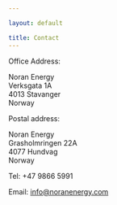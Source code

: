 ```yaml
---

layout: default

title: Contact
---
```


Office Address:

Noran Energy    
Verksgata 1A    
4013 Stavanger    
Norway

Postal address:

Noran Energy    
Grasholmringen 22A     
4077 Hundvag      
Norway



Tel: +47 9866 5991

Email: <info@noranenergy.com>